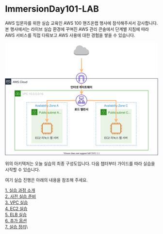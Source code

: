# ImmersionDay101-LAB

AWS 입문자를 위한 실습 교육인 AWS 100 핸즈온랩 행사에 참석해주셔서 감사합니다. 본 행사에서는 라이브 실습 환경에 꾸며진 AWS 관리 콘솔에서 단계별 지침에 따라 AWS 서비스를 직접 다뤄보고 AWS 사용에 대한 경험을 쌓을 수 있습니다.

![AWS Architecture](architecture.svg)

위의 아키텍처는 오늘 실습의 최종 구성도입니다. 다음 챕터부터 가이드를 따라 실습을 시작할 수 있습니다.

여기 실습 진행은 아래의 내용을 참조해 주세요.

[1. 실습 과정 소개](1.Intro/)\
[2. 사전 실습 준비](2./)\
[3. VPC 실습](3.vpc/)\
[4. EC2 실습](4.ec2/)\
[5. ELB 실습](5.elb/)\
[6. 추가 옵션](6.add-option/)\
[7. 실습 정리](7.wrap-up/)\
